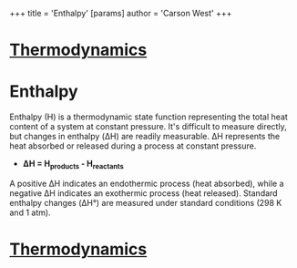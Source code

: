 +++
 title = 'Enthalpy'
[params]
	author = 'Carson West'
+++
# [Thermodynamics](./../thermodynamics/)

# Enthalpy

Enthalpy (H) is a thermodynamic state function representing the total heat content of a system at constant pressure.  It's difficult to measure directly, but changes in enthalpy (ΔH) are readily measurable.  ΔH represents the heat absorbed or released during a process at constant pressure.

* **ΔH = H<sub>products</sub> - H<sub>reactants</sub>**

A positive ΔH indicates an endothermic process (heat absorbed), while a negative ΔH indicates an exothermic process (heat released).  Standard enthalpy changes (ΔH°) are measured under standard conditions (298 K and 1 atm).

# [Thermodynamics](./../thermodynamics/)